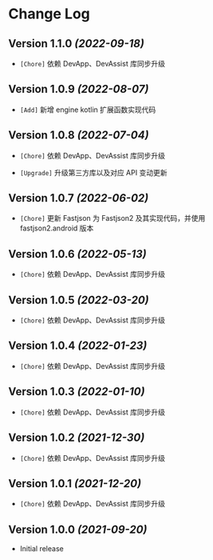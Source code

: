 Change Log
==========

Version 1.1.0 *(2022-09-18)*
----------------------------

* `[Chore]` 依赖 DevApp、DevAssist 库同步升级

Version 1.0.9 *(2022-08-07)*
----------------------------

* `[Add]` 新增 engine kotlin 扩展函数实现代码

Version 1.0.8 *(2022-07-04)*
----------------------------

* `[Chore]` 依赖 DevApp、DevAssist 库同步升级

* `[Upgrade]` 升级第三方库以及对应 API 变动更新

Version 1.0.7 *(2022-06-02)*
----------------------------

* `[Chore]` 更新 Fastjson 为 Fastjson2 及其实现代码，并使用 fastjson2.android 版本

Version 1.0.6 *(2022-05-13)*
----------------------------

* `[Chore]` 依赖 DevApp、DevAssist 库同步升级

Version 1.0.5 *(2022-03-20)*
----------------------------

* `[Chore]` 依赖 DevApp、DevAssist 库同步升级

Version 1.0.4 *(2022-01-23)*
----------------------------

* `[Chore]` 依赖 DevApp、DevAssist 库同步升级

Version 1.0.3 *(2022-01-10)*
----------------------------

* `[Chore]` 依赖 DevApp、DevAssist 库同步升级

Version 1.0.2 *(2021-12-30)*
----------------------------

* `[Chore]` 依赖 DevApp、DevAssist 库同步升级

Version 1.0.1 *(2021-12-20)*
----------------------------

* `[Chore]` 依赖 DevApp、DevAssist 库同步升级

Version 1.0.0 *(2021-09-20)*
----------------------------

* Initial release
